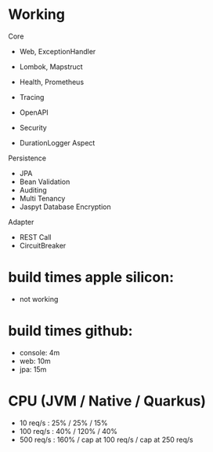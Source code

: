 # Working
Core
- Web, ExceptionHandler
- Lombok, Mapstruct

- Health, Prometheus
- Tracing
- OpenAPI

- Security

- DurationLogger Aspect
         
Persistence
- JPA
- Bean Validation
- Auditing 
- Multi Tenancy 
- Jaspyt Database Encryption

Adapter
- REST Call
- CircuitBreaker


# build times apple silicon:
- not working

# build times github:
- console: 4m
- web: 10m
- jpa: 15m

# CPU (JVM / Native / Quarkus)
- 10 req/s  : 25% / 25% / 15% 
- 100 req/s : 40% / 120% / 40% 
- 500 req/s : 160% / cap at 100 req/s / cap at 250 req/s